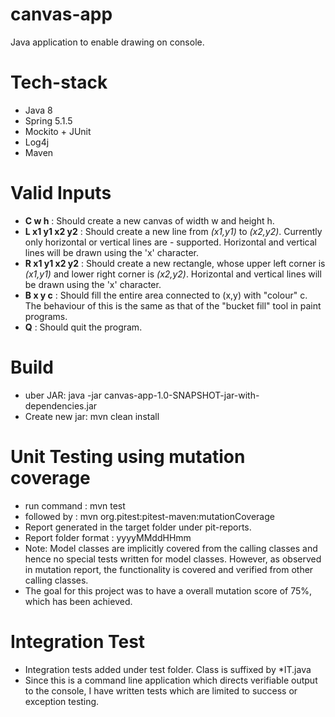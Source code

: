 # canvas-app
Java application to enable drawing on console.

# Tech-stack
- Java 8
- Spring 5.1.5
- Mockito + JUnit
- Log4j
- Maven

# Valid Inputs
- __C w h__ : Should create a new canvas of width w and height h.
- __L x1 y1 x2 y2__ : Should create a new line from _(x1,y1)_ to _(x2,y2)_. Currently only horizontal or vertical lines are - supported. Horizontal and vertical lines will be drawn using the 'x' character.
- __R x1 y1 x2 y2__ : Should create a new rectangle, whose upper left corner is _(x1,y1)_ and lower right corner is _(x2,y2)_. Horizontal and vertical lines will be drawn using the 'x' character.
- __B x y c__ : Should fill the entire area connected to (x,y) with "colour" c. The behaviour of this is the same as that of the "bucket fill" tool in paint programs.
- __Q__ : Should quit the program.

# Build
- uber JAR: java -jar canvas-app-1.0-SNAPSHOT-jar-with-dependencies.jar
- Create new jar: mvn clean install

# Unit Testing using mutation coverage
- run command : mvn test
- followed by : mvn org.pitest:pitest-maven:mutationCoverage
- Report generated in the target folder under pit-reports.
- Report folder format : yyyyMMddHHmm
- Note: Model classes are implicitly covered from the calling classes and hence no special tests written for model classes.
However, as observed in mutation report, the functionality is covered and verified from other calling classes.
- The goal for this project was to have a overall mutation score of 75%, which has been achieved.

# Integration Test
- Integration tests added under test folder. Class is suffixed by *IT.java
- Since this is a command line application which directs verifiable output to the console,
I have written tests which are limited to success or exception testing.
